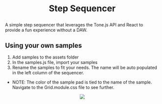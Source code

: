 # <p align="center">Step Sequencer</p>

A simple step sequencer that leverages the Tone.js API and React to provide a fun experience without a DAW. 

## Using your own samples
1. Add samples to the assets folder
2. In the samples.js file, import your samples
3. Rename the samples to fit your needs. The name will be auto populated in the left column of the sequencer.
- NOTE: The color of the sample pad is tied to the name of the sample. Navigate to the Grid.module.css file to see further. 

<p align="center"><img src="https://user-images.githubusercontent.com/88360543/222982702-18f9037e-d9d2-4294-a813-43fd360a5f7c.gif" /></p>
